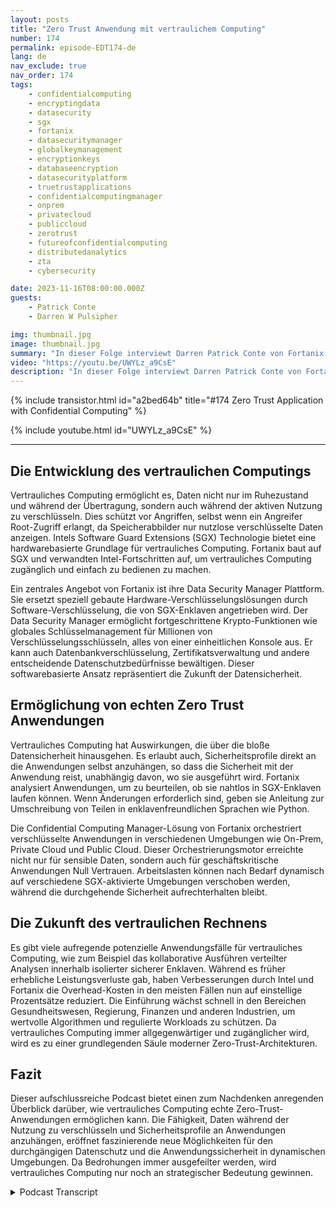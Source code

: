 ```yaml
---
layout: posts
title: "Zero Trust Anwendung mit vertraulichem Computing"
number: 174
permalink: episode-EDT174-de
lang: de
nav_exclude: true
nav_order: 174
tags:
    - confidentialcomputing
    - encryptingdata
    - datasecurity
    - sgx
    - fortanix
    - datasecuritymanager
    - globalkeymanagement
    - encryptionkeys
    - databaseencryption
    - datasecurityplatform
    - truetrustapplications
    - confidentialcomputingmanager
    - onprem
    - privatecloud
    - publiccloud
    - zerotrust
    - futureofconfidentialcomputing
    - distributedanalytics
    - zta
    - cybersecurity

date: 2023-11-16T08:00:00.000Z
guests:
    - Patrick Conte
    - Darren W Pulsipher

img: thumbnail.jpg
image: thumbnail.jpg
summary: "In dieser Folge interviewt Darren Patrick Conte von Fortanix über den Einsatz von vertraulichem Computing zur Sicherung von Anwendungen in Zero-Trust-Architekturen."
video: "https://youtu.be/UWYLz_a9CsE"
description: "In dieser Folge interviewt Darren Patrick Conte von Fortanix über den Einsatz von vertraulichem Computing zur Sicherung von Anwendungen in Zero-Trust-Architekturen."
---
```


<div>
{% include transistor.html id="a2bed64b" title="#174 Zero Trust Application with Confidential Computing" %}

{% include youtube.html id="UWYLz_a9CsE" %}
</div>

---

## Die Entwicklung des vertraulichen Computings

Vertrauliches Computing ermöglicht es, Daten nicht nur im Ruhezustand und während der Übertragung, sondern auch während der aktiven Nutzung zu verschlüsseln. Dies schützt vor Angriffen, selbst wenn ein Angreifer Root-Zugriff erlangt, da Speicherabbilder nur nutzlose verschlüsselte Daten anzeigen. Intels Software Guard Extensions (SGX) Technologie bietet eine hardwarebasierte Grundlage für vertrauliches Computing. Fortanix baut auf SGX und verwandten Intel-Fortschritten auf, um vertrauliches Computing zugänglich und einfach zu bedienen zu machen.

Ein zentrales Angebot von Fortanix ist ihre Data Security Manager Plattform. Sie ersetzt speziell gebaute Hardware-Verschlüsselungslösungen durch Software-Verschlüsselung, die von SGX-Enklaven angetrieben wird. Der Data Security Manager ermöglicht fortgeschrittene Krypto-Funktionen wie globales Schlüsselmanagement für Millionen von Verschlüsselungsschlüsseln, alles von einer einheitlichen Konsole aus. Er kann auch Datenbankverschlüsselung, Zertifikatsverwaltung und andere entscheidende Datenschutzbedürfnisse bewältigen. Dieser softwarebasierte Ansatz repräsentiert die Zukunft der Datensicherheit.

## Ermöglichung von echten Zero Trust Anwendungen

Vertrauliches Computing hat Auswirkungen, die über die bloße Datensicherheit hinausgehen. Es erlaubt auch, Sicherheitsprofile direkt an die Anwendungen selbst anzuhängen, so dass die Sicherheit mit der Anwendung reist, unabhängig davon, wo sie ausgeführt wird. Fortanix analysiert Anwendungen, um zu beurteilen, ob sie nahtlos in SGX-Enklaven laufen können. Wenn Änderungen erforderlich sind, geben sie Anleitung zur Umschreibung von Teilen in enklavenfreundlichen Sprachen wie Python.

Die Confidential Computing Manager-Lösung von Fortanix orchestriert verschlüsselte Anwendungen in verschiedenen Umgebungen wie On-Prem, Private Cloud und Public Cloud. Dieser Orchestrierungsmotor erreichte nicht nur für sensible Daten, sondern auch für geschäftskritische Anwendungen Null Vertrauen. Arbeitslasten können nach Bedarf dynamisch auf verschiedene SGX-aktivierte Umgebungen verschoben werden, während die durchgehende Sicherheit aufrechterhalten bleibt.

## Die Zukunft des vertraulichen Rechnens

Es gibt viele aufregende potenzielle Anwendungsfälle für vertrauliches Computing, wie zum Beispiel das kollaborative Ausführen verteilter Analysen innerhalb isolierter sicherer Enklaven. Während es früher erhebliche Leistungsverluste gab, haben Verbesserungen durch Intel und Fortanix die Overhead-Kosten in den meisten Fällen nun auf einstellige Prozentsätze reduziert. Die Einführung wächst schnell in den Bereichen Gesundheitswesen, Regierung, Finanzen und anderen Industrien, um wertvolle Algorithmen und regulierte Workloads zu schützen. Da vertrauliches Computing immer allgegenwärtiger und zugänglicher wird, wird es zu einer grundlegenden Säule moderner Zero-Trust-Architekturen.

## Fazit

Dieser aufschlussreiche Podcast bietet einen zum Nachdenken anregenden Überblick darüber, wie vertrauliches Computing echte Zero-Trust-Anwendungen ermöglichen kann. Die Fähigkeit, Daten während der Nutzung zu verschlüsseln und Sicherheitsprofile an Anwendungen anzuhängen, eröffnet faszinierende neue Möglichkeiten für den durchgängigen Datenschutz und die Anwendungssicherheit in dynamischen Umgebungen. Da Bedrohungen immer ausgefeilter werden, wird vertrauliches Computing nur noch an strategischer Bedeutung gewinnen.



<details>
<summary> Podcast Transcript </summary>

<p></p>

</details>
